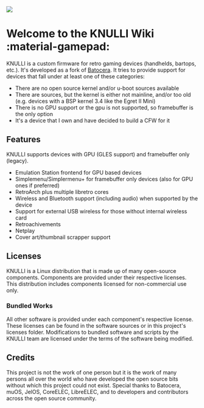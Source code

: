 <div class="preview-container">
  <img class="off-glb" src="_inc/images/knulli-booting-up.png"/>
</div>

# Welcome to the KNULLI Wiki :material-gamepad:

KNULLI is a custom firmware for retro gaming devices (handhelds, bartops, etc.). It's developed as a fork of [Batocera](https://batocera.org). It tries to provide support for devices that fall under at least one of these categories:

* There are no open source kernel and/or u-boot sources available
* There are sources, but the kernel is either not mainline, and/or too old (e.g. devices with a BSP kernel 3.4 like the Egret II Mini)
* There is no GPU support or the gpu is not supported, so framebuffer is the only option
* It's a device that I own and have decided to build a CFW for it

## Features

KNULLI supports devices with GPU (GLES support) and framebuffer only (legacy).

* Emulation Station frontend for GPU based devices
* Simplemenu/Simplermenu+ for framebuffer only devices (also for GPU ones if preferred)
* RetroArch plus multiple libretro cores
* Wireless and Bluetooth support (including audio) when supported by the device
* Support for external USB wireless for those without internal wireless card
* Retroachivements
* Netplay
* Cover art/thumbnail scrapper support

## Licenses

KNULLI is a Linux distribution that is made up of many open-source components.  Components are provided under their respective licenses.  This distribution includes components licensed for non-commercial use only.

### Bundled Works
All other software is provided under each component's respective license.  These licenses can be found in the software sources or in this project's licenses folder.  Modifications to bundled software and scripts by the KNULLI team are licensed under the terms of the software being modified.

## Credits

This project is not the work of one person but it is the work of many persons all over the world who have developed the open source bits without which this project could not exist.  Special thanks to Batocera, muOS, JelOS, CoreELEC, LibreELEC, and to developers and contributors across the open source community.
